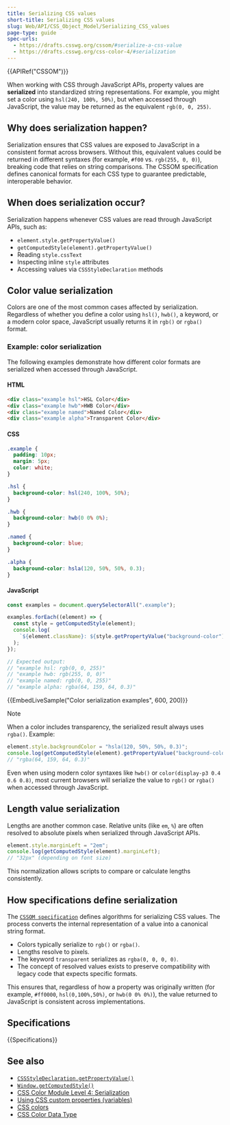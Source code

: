 ```yaml
---
title: Serializing CSS values
short-title: Serializing CSS values
slug: Web/API/CSS_Object_Model/Serializing_CSS_values
page-type: guide
spec-urls:
  - https://drafts.csswg.org/cssom/#serialize-a-css-value
  - https://drafts.csswg.org/css-color-4/#serialization
---
```


{{APIRef("CSSOM")}}

When working with CSS through JavaScript APIs, property values are **serialized** into standardized string representations. For example, you might set a color using `hsl(240, 100%, 50%)`, but when accessed through JavaScript, the value may be returned as the equivalent `rgb(0, 0, 255)`.

## Why does serialization happen?

Serialization ensures that CSS values are exposed to JavaScript in a consistent format across browsers. Without this, equivalent values could be returned in different syntaxes (for example, `#f00` vs. `rgb(255, 0, 0)`), breaking code that relies on string comparisons.
The CSSOM specification defines canonical formats for each CSS type to guarantee predictable, interoperable behavior.

## When does serialization occur?

Serialization happens whenever CSS values are read through JavaScript APIs, such as:

- `element.style.getPropertyValue()`
- `getComputedStyle(element).getPropertyValue()`
- Reading `style.cssText`
- Inspecting inline `style` attributes
- Accessing values via `CSSStyleDeclaration` methods

## Color value serialization

Colors are one of the most common cases affected by serialization. Regardless of whether you define a color using `hsl()`, `hwb()`, a keyword, or a modern color space, JavaScript usually returns it in `rgb()` or `rgba()` format.

### Example: color serialization

The following examples demonstrate how different color formats are serialized when accessed through JavaScript.

#### HTML

```html
<div class="example hsl">HSL Color</div>
<div class="example hwb">HWB Color</div>
<div class="example named">Named Color</div>
<div class="example alpha">Transparent Color</div>
```

#### CSS

```css
.example {
  padding: 10px;
  margin: 5px;
  color: white;
}

.hsl {
  background-color: hsl(240, 100%, 50%);
}

.hwb {
  background-color: hwb(0 0% 0%);
}

.named {
  background-color: blue;
}

.alpha {
  background-color: hsla(120, 50%, 50%, 0.3);
}
```

#### JavaScript

```js
const examples = document.querySelectorAll(".example");

examples.forEach((element) => {
  const style = getComputedStyle(element);
  console.log(
    `${element.className}: ${style.getPropertyValue("background-color")}`,
  );
});

// Expected output:
// "example hsl: rgb(0, 0, 255)"
// "example hwb: rgb(255, 0, 0)"
// "example named: rgb(0, 0, 255)"
// "example alpha: rgba(64, 159, 64, 0.3)"
```

{{EmbedLiveSample("Color serialization examples", 600, 200)}}

> [!NOTE]
> When a color includes transparency, the serialized result always uses `rgba()`.
> Example:
>
> ```js
> element.style.backgroundColor = "hsla(120, 50%, 50%, 0.3)";
> console.log(getComputedStyle(element).getPropertyValue("background-color"));
> // "rgba(64, 159, 64, 0.3)"
> ```

Even when using modern color syntaxes like `hwb()` or `color(display-p3 0.4 0.6 0.8)`, most current browsers will serialize the value to `rgb()` or `rgba()` when accessed through JavaScript.

## Length value serialization

Lengths are another common case. Relative units (like `em`, `%`) are often resolved to absolute pixels when serialized through JavaScript APIs.

```js
element.style.marginLeft = "2em";
console.log(getComputedStyle(element).marginLeft);
// "32px" (depending on font size)
```

This normalization allows scripts to compare or calculate lengths consistently.

## How specifications define serialization

The [`CSSOM specification`](https://drafts.csswg.org/cssom/#serialize-a-css-value) defines algorithms for serializing CSS values. The process converts the internal representation of a value into a canonical string format.

- Colors typically serialize to `rgb()` or `rgba()`.
- Lengths resolve to pixels.
- The keyword `transparent` serializes as `rgba(0, 0, 0, 0)`.
- The concept of resolved values exists to preserve compatibility with legacy code that expects specific formats.

This ensures that, regardless of how a property was originally written (for example, `#ff0000`, `hsl(0,100%,50%)`, or `hwb(0 0% 0%)`), the value returned to JavaScript is consistent across implementations.

## Specifications

{{Specifications}}

## See also

- [`CSSStyleDeclaration.getPropertyValue()`](/en-US/docs/Web/API/CSSStyleDeclaration/getPropertyValue)
- [`Window.getComputedStyle()`](/en-US/docs/Web/API/Window/getComputedStyle)
- [CSS Color Module Level 4: Serialization](https://drafts.csswg.org/css-color-4/#serialization)
- [Using CSS custom properties (variables)](/en-US/docs/Web/CSS/Using_CSS_custom_properties)
- [CSS colors](/en-US/docs/Web/CSS/CSS_colors)
- [CSS Color Data Type](/en-US/docs/Web/CSS/color_value)

